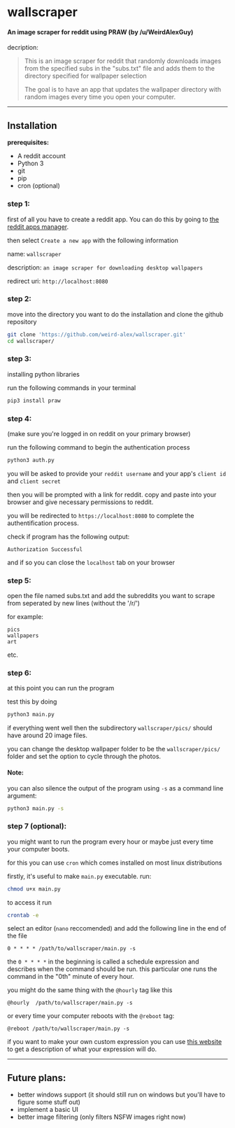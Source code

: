 # wallscraper
#### An image scraper for reddit using PRAW (by /u/WeirdAlexGuy)

decription:

> This is an image scraper for reddit that randomly downloads
> images from the specified subs in the "subs.txt" file and
> adds them to the directory specified for wallpaper selection
> 
> The goal is to have an app that updates the wallpaper
> directory with random images every time you open your computer.

---------------------
## Installation

**prerequisites:**
* A reddit account
* Python 3
* git
* pip
* cron (optional)

### step 1:
first of all you have to create a reddit app. You can do this by going to [the reddit apps manager](https://www.reddit.com/prefs/apps).

then select `Create a new app`
with the following information

name: `wallscraper`

description: `an image scraper for downloading desktop wallpapers`

redirect uri: `http://localhost:8080`

### step 2:
move into the directory you want to do the installation and clone the github repository

```bash
git clone 'https://github.com/weird-alex/wallscraper.git'
cd wallscraper/
```

### step 3:
installing python libraries

run the following commands in your terminal
```bash
pip3 install praw
```

### step 4:
(make sure you're logged in on reddit on your primary browser)

run the following command to begin the authentication process
```bash
python3 auth.py
```
you will be asked to provide your `reddit username` and your app's `client id` and `client secret`

then you will be prompted with a link for reddit.
copy and paste into your browser and
give necessary permissions to reddit.

you will be redirected to `https://localhost:8080` to complete the authentification process.

check if program has the following output:
```
Authorization Successful
``` 
and if so you can close the `localhost` tab on your browser

### step 5:
open the file named subs.txt and add the subreddits you want to scrape from seperated by new lines (without the '/r/')

for example:
```
pics
wallpapers
art
```
etc.

### step 6:
at this point you can run the program

test this by doing
```bash
python3 main.py
```

if everything went well then the subdirectory `wallscraper/pics/` should have around 20 image files.

you can change the desktop wallpaper folder to be the `wallscraper/pics/` folder and set the option to cycle through the photos.

#### Note:
you can also silence the output of the program using `-s` as a command line argument:
```bash
python3 main.py -s
```

### step 7 (optional):
you might want to run the program every hour or maybe just every time your computer boots.

for this you can use `cron` which comes installed on most linux distributions

firstly, it's useful to make `main.py` executable. run:
```bash
chmod u+x main.py
```

to access it run
```bash
crontab -e
```

select an editor (`nano` reccomended) and add the following line in the end of the file
```
0 * * * * /path/to/wallscraper/main.py -s
```

the `0 * * * *` in the beginning is called a schedule expression and describes when the command should be run.
this particular one runs the command in the "0th" minute of every hour.

you might do the same thing with the `@hourly` tag like this
```
@hourly  /path/to/wallscraper/main.py -s
```

or every time your computer reboots with the `@reboot` tag:
```
@reboot /path/to/wallscraper/main.py -s
```

if you want to make your own custom expression you can use 
[this website](https://crontab.guru/) to get a description of what your expression will do.

------------
## Future plans:
* better windows support (it should still run on windows but you'll have to figure some stuff out)
* implement a basic UI
* better image filtering (only filters NSFW images right now)
